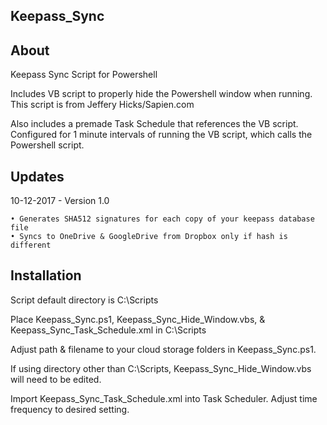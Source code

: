 Keepass_Sync
-

About
-
Keepass Sync Script for Powershell

Includes VB script to properly hide the Powershell window when running. This script is from Jeffery Hicks/Sapien.com

Also includes a premade Task Schedule that references the VB script. Configured for 1 minute intervals of running the VB script, which calls the Powershell script.


Updates
-
10-12-2017 - Version 1.0

	• Generates SHA512 signatures for each copy of your keepass database file
	• Syncs to OneDrive & GoogleDrive from Dropbox only if hash is different
	
	
Installation
-
Script default directory is C:\Scripts

Place Keepass_Sync.ps1, Keepass_Sync_Hide_Window.vbs, & Keepass_Sync_Task_Schedule.xml in C:\Scripts

Adjust path & filename to your cloud storage folders in Keepass_Sync.ps1.

If using directory other than C:\Scripts, Keepass_Sync_Hide_Window.vbs will need to be edited.

Import Keepass_Sync_Task_Schedule.xml into Task Scheduler. Adjust time frequency to desired setting.
